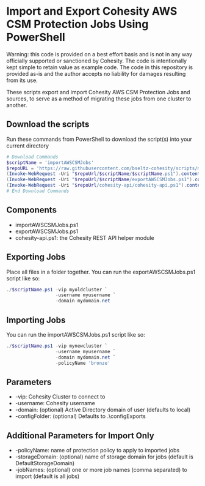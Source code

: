 # Import and Export Cohesity AWS CSM Protection Jobs Using PowerShell

Warning: this code is provided on a best effort basis and is not in any way officially supported or sanctioned by Cohesity. The code is intentionally kept simple to retain value as example code. The code in this repository is provided as-is and the author accepts no liability for damages resulting from its use.

These scripts export and import Cohesity AWS CSM Protection Jobs and sources, to serve as a method of migrating these jobs from one cluster to another.

## Download the scripts

Run these commands from PowerShell to download the script(s) into your current directory

```powershell
# Download Commands
$scriptName = 'importAWSCSMJobs'
$repoURL = 'https://raw.githubusercontent.com/bseltz-cohesity/scripts/master/powershell'
(Invoke-WebRequest -Uri "$repoUrl/$scriptName/$scriptName.ps1").content | Out-File "$scriptName.ps1"; (Get-Content "$scriptName.ps1") | Set-Content "$scriptName.ps1"
(Invoke-WebRequest -Uri "$repoUrl/$scriptName/exportAWSCSMJobs.ps1").content | Out-File exportAWSCSMJobs.ps1; (Get-Content exportAWSCSMJobs.ps1) | Set-Content exportAWSCSMJobs.ps1
(Invoke-WebRequest -Uri "$repoUrl/cohesity-api/cohesity-api.ps1").content | Out-File cohesity-api.ps1; (Get-Content cohesity-api.ps1) | Set-Content cohesity-api.ps1
# End Download Commands
```

## Components

* importAWSCSMJobs.ps1
* exportAWSCSMJobs.ps1
* cohesity-api.ps1: the Cohesity REST API helper module

## Exporting Jobs

Place all files in a folder together. You can run the exportAWSCSMJobs.ps1 script like so:

```powershell
./$scriptName.ps1 -vip myoldcluster `
                  -username myusername `
                  -domain mydomain.net
```

## Importing Jobs

You can run the importAWSCSMJobs.ps1 script like so:

```powershell
./$scriptName.ps1 -vip mynewcluster `
                  -username myusername `
                  -domain mydomain.net `
                  -policyName 'bronze'
```

## Parameters

* -vip: Cohesity Cluster to connect to
* -username: Cohesity username
* -domain: (optional) Active Directory domain of user (defaults to local)
* -configFolder: (optional) Defaults to .\configExports

## Additional Parameters for Import Only

* -policyName: name of protection policy to apply to imported jobs
* -storageDomain: (optional) name of storage domain for jobs (default is DefaultStorageDomain)
* -jobNames: (optional) one or more job names (comma separated) to import (default is all jobs) 

